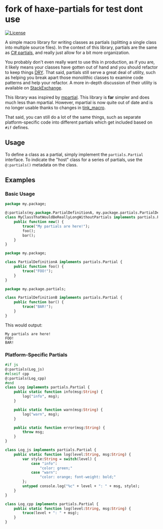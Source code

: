 # fork of haxe-partials for test dont use


[![License](https://img.shields.io/badge/license-MIT-blue.svg?style=flat-square)](https://github.com/FuzzyWuzzie/haxe-partials/blob/master/LICENSE)

A simple macro library for writing classes as partials (splitting a single class into multiple source files). In the context of this library, partials are the same as [C# partials](https://msdn.microsoft.com/en-CA/library/wa80x488.aspx), and really just allow for a bit more organization.

You probably don't even really want to use this in production, as if you are, it likely means your classes have gotten out of hand and you should refactor to keep things [DRY](https://en.wikipedia.org/wiki/Don%27t_repeat_yourself). That said, partials still serve a great deal of utility, such as helping you break apart those monolithic classes to examine code patterns and help your refactor. A more in-depth discussion of their utility is available on [StackExchange](http://programmers.stackexchange.com/questions/71494/why-use-partial-classes).

This library was inspired by [mpartial](https://github.com/massiveinteractive/mpartial). This library is **far** simpler and does much less than mpartial. However, mpartial is now quite out of date and is no longer usable thanks to changes in [tink_macro](https://github.com/haxetink/tink_macro).

That said, you can still do a lot of the same things, such as separate platform-specific code into different partials which get included based on `#if` defines.

## Usage

To define a class as a partial, simply implement the `partials.Partial` interface. To indicate the "host" class for a series of partials, use the `@:partials()` metadata on the class.

## Examples

### Basic Usage

```haxe
package my.package;

@:partials(my.package.PartialDefinitionA, my.package.partials.PartialDefinitionB)
class MyClassThatWouldBeReallyLongWithoutPartials implements partials.Partial {
    public function new() {
        trace("My partials are here!");
        foo();
        bar();
    }
}
```

```haxe
package my.package;

class PartialDefinitionA implements partials.Partial {
    public function foo() {
        trace("FOO!");
    }
}
```

```haxe
package my.package.partials;

class PartialDefinitionB implements partials.Partial {
    public function bar() {
        trace("BAR!");
    }
}
```

This would output:

```
My partials are here!
FOO!
BAR!
```

### Platform-Specific Partials

```haxe
#if js
@:partials(Log_js)
#elseif cpp
@:partials(Log_cpp)
#end
class Log implements partials.Partial {
    public static function info(msg:String) {
        log("info", msg);
    }

    public static function warn(msg:String) {
        log("warn", msg);
    }

    public static function error(msg:String) {
        throw msg;
    }
}
```

```haxe
class Log_js implements partials.Partial {
    public static function log(level:String, msg:String) {
        var style:String = switch(level) {
            case "info":
                "color: green;"
            case "warn":
                "color: orange; font-weight: bold;"
        };
        untyped console.log("%c" + level + ": " + msg, style);
    }
}
```

```haxe
class Log_cpp implements partials.Partial {
    public static function log(level:String, msg:String) {
        trace(level + ": " + msg);
    }
}
```
